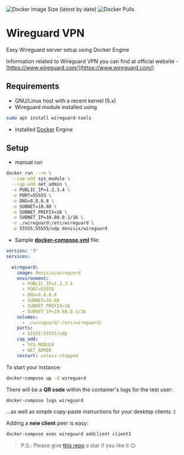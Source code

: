 ![Docker Image Size (latest by date)](https://img.shields.io/docker/image-size/denisix/wireguard?style=flat-square)
![Docker Pulls](https://img.shields.io/docker/pulls/denisix/wireguard?style=flat-square)

# Wireguard VPN

Easy Wireguard server setup using Docker Engine

Information related to Wireguard VPN you can find at official website - [https://www.wireguard.com/](https://www.wireguard.com/)

## Requirements

- GNU/Linux host with a recent kernel (5.x)
- Wireguard module installed using

```sh
sudo apt install wireguard-tools
```

- installed [Docker](https://docs.docker.com/engine/install/) Engine

## Setup

- manual run

```sh
docker run --rm \
  --cap-add sys_module \
  --cap-add net_admin \
  -e PUBLIC_IP=1.2.3.4 \
  -e PORT=55555 \
  -e DNS=8.8.8.8 \
  -e SUBNET=10.88 \
  -e SUBNET_PREFIX=16 \
  -e SUBNET_IP=10.88.0.1/16 \
  -v ./wireguard:/etc/wireguard \
  -p 55555:55555/udp denisix/wireguard
```

- Sample **[docker-compose.yml](https://raw.githubusercontent.com/denisix/wireguard/main/docker-compose.yml)** file:

```docker-compose.yml
version: "3"
services:

  wireguard:
    image: denisix/wireguard
    environment:
      - PUBLIC_IP=1.2.3.4
      - PORT=55555
      - DNS=8.8.8.8
      - SUBNET=10.88
      - SUBNET_PREFIX=16
      - SUBNET_IP=10.88.0.1/16
    volumes:
      - ./wireguard/:/etc/wireguard/
    ports:
      - 55555:55555/udp
    cap_add:
      - SYS_MODULE
      - NET_ADMIN
    restart: unless-stopped
```

To start your instance:

```sh
docker-compose up -d wireguard
```

There will be a **QR code** within the container's logs for the test user:

```sh
docker-compose logs wireguard
```

...as well as simple copy-paste instructions for your desktop clients :)

Adding a **new client** peer is easy:

```sh
docker-compose exec wireguard addclient client1
```

> P.S.: Please give [this repo](https://github.com/denisix/wireguard) a star if you like it :wink:
